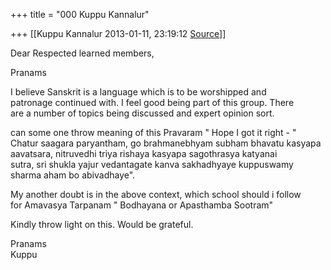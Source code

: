 +++
title = "000 Kuppu Kannalur"

+++
[[Kuppu Kannalur	2013-01-11, 23:19:12 [Source](https://groups.google.com/g/samskrita/c/Keb4YLG1rOc)]]



Dear Respected learned members,  
  
Pranams  
  
I believe Sanskrit is a language which is to be worshipped and  
patronage continued with. I feel good being part of this group. There  
are a number of topics being discussed and expert opinion sort.  
  
can some one throw meaning of this Pravaram " Hope I got it right - "  
Chatur saagara paryantham, go brahmanebhyam subham bhavatu kasyapa  
aavatsara, nitruvedhi triya rishaya kasyapa sagothrasya katyanai  
sutra, sri shukla yajur vedantagate kanva sakhadhyaye kuppuswamy  
sharma aham bo abivadhaye".  
  
My another doubt is in the above context, which school should i follow  
for Amavasya Tarpanam " Bodhayana or Apasthamba Sootram"  
  
Kindly throw light on this. Would be grateful.  
  
Pranams  
Kuppu  

